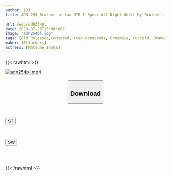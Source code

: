 ```yaml
---
author: j91
title: ADN-254 Brother-in-law NTR I Spear All Night Until My Brother's Wife And Sperm Die. Natsume Saiharu

url: /was/adn254pl
date: 2020-07-25T15:00:00Z
image: "adn254pl.jpg"
tags: [Old Releases,Censored, (tag-censored), Creampie, Cuckold, Drama, Married Woman, Slender, Solowork]
maker: [Attackers]
actress: [Natsume Iroha]
---
```



{{< rawhtml >}}

<div class="video" data-videoid="9pL6G2GKd3Faeg0">
    <a href="javascript:;">
        <img src="/was/adn254pl/adn254pl.jpg" width="WIDTH" height="HEIGHT" alt="adn254pl.mp4" loading="lazy">
    </a>
</div>

<script type="text/javascript" src="https://j91.asia/asset/on-demand-st.js"></script>

<br>
  <link rel="stylesheet" href="https://j91.asia/asset/bs5.css">
  
  <center>
  <button class="btn btn-primary" type="button" data-bs-toggle="collapse" data-bs-target=".multi-collapse" aria-expanded="false" aria-controls="multiCollapseExample1 multiCollapseExample2"><h2>Download</h2></button></center>
</p>
<div class="row">
  <div class="col">
    <div class="collapse multi-collapse" id="multiCollapseExample1">
      <div class="card card-body">
	      	      <br>
<div class="buttons">  
<p><a href="https://streamtape.to/v/9pL6G2GKd3Faeg0" target="_blank"><button class="btn-hover color-3"><i class="fa fa-download"></i> ST</button></a></p></div>
    </div>
  </div>
</div>
  <div class="col">
    <div class="collapse multi-collapse" id="multiCollapseExample2">
      <div class="card card-body">
	      <br>
<div class="buttons">
<p><a href="https://cdnwish.com/lmcblzizyy23" target="_blank"><button class="btn-hover color-2"><i class="fa fa-download"></i> SW</button></a></p></div>
<br><br>
      </div>
    </div>
  </div>
</div>

{{< /rawhtml >}}